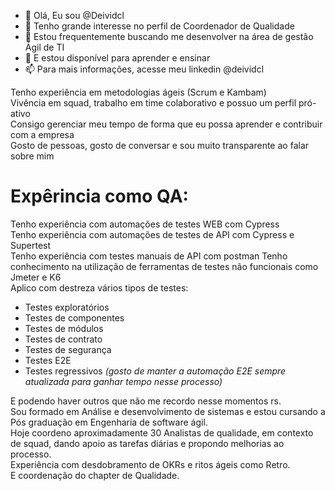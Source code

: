 - 👋 Olá, Eu sou @Deividcl
- 👀 Tenho grande interesse no perfil de Coordenador de Qualidade 
- 🌱 Estou frequentemente buscando me desenvolver na área de gestão Ágil de TI
- 💞️ E estou disponível para aprender e ensinar 
- 📫 Para mais informações, acesse meu linkedin @deividcl


Tenho experiência em metodologias ágeis (Scrum e Kambam)<br />
Vivência em squad, trabalho em time colaborativo e possuo um perfil pró-ativo<br />
Consigo gerenciar meu tempo de forma que eu possa aprender e contribuir com a empresa<br />
Gosto de pessoas, gosto de conversar e sou muito transparente ao falar sobre mim<br />
# Expêrincia como QA:
Tenho experiência com automações de testes WEB com Cypress<br />
Tenho experiência com automações de testes de API com Cypress e Supertest<br />
Tenho experiência com testes manuais de API com postman
Tenho conhecimento na utilização de ferramentas de testes não funcionais como Jmeter e K6<br />
Aplico com destreza vários tipos de testes:<br />
- Testes exploratórios<br />
- Testes de componentes<br />
- Testes de módulos<br />
- Testes de contrato<br />
- Testes de segurança<br />
- Testes E2E<br />
- Testes regressivos *(gosto de manter a automação E2E sempre atualizada para ganhar tempo nesse processo)*<br />

E podendo haver outros que não me recordo nesse momentos rs.<br />
Sou formado em Análise e desenvolvimento de sistemas e estou cursando a Pós graduação em Engenharia de software ágil.<br />
Hoje coordeno aproximadamente 30 Analistas de qualidade, em contexto de squad, dando apoio as tarefas diárias e propondo melhorias ao processo.<br />
Experiência com desdobramento de OKRs e ritos ágeis como Retro.<br />
E coordenação do chapter de Qualidade.<br />
